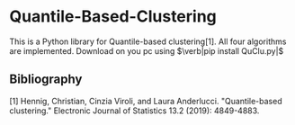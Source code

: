 # Quantile-Based-Clustering
This is a Python library for Quantile-based clustering[1].
All four algorithms are implemented.
Download on you pc using $\verb|pip install QuClu.py|$


## Bibliography
[1] Hennig, Christian, Cinzia Viroli, and Laura Anderlucci. "Quantile-based clustering." Electronic Journal of Statistics 13.2 (2019): 4849-4883.
